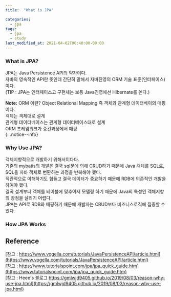 ```yaml
---
title:  "What is JPA"

categories: 
  - jpa
tags:
  - jpa
  - study
last_modified_at: 2021-04-02T00:40:00-00:00
---
```


### What is JPA?
JPA는 Java Persistence API의 약자이다.   
자바의 영속적인 API란 뜻인데 간단히 말해서 자바진영의 ORM 기술 표준(인터페이스) 이다.   
(TIP : JPA는 인터페이스고 구현체는 보통 Java진영에선 Hibernate를 쓴다.)    

**Note:** ORM 이란? Object Relational Mapping 즉 객체와 관계형 데이터베이의 매핑이다.     
객체는 객체대로 설계   
관계형 데이터베이스는 관계형 데이터베이스대로 설계   
ORM 프레임워크가 중간과정에서 매핑   
{: .notice--info} 

### Why Use JPA?
객체지향적으로 개발하기 위해서이다다.   
기존의 mybatis의 개발은 결국 sql문에 의해 CRUD하기 때문에 Java 객체를 SQL로, SQL을 자바 객체로 변환하는 과정을 반복해야 했다.   
직관적으로 이해하기도 힘들고 결국 데이터가 중요하기 때문에 RDB에 의존적인 개발을 하여야 했다.   
결국 설계부터 객체를 테이블에 맞추어서 모델링 하기 때문에 Java의 특성인 객체지향의 장점을 살리기 어렵다.   
JPA는 API로 RDB와 매핑하기 때문에 개발자는 CRUD보다 비즈니스로직에 집중할 수 있다.   

### How JPA Works   




## Reference
[참고 : https://www.vogella.com/tutorials/JavaPersistenceAPI/article.html](https://www.vogella.com/tutorials/JavaPersistenceAPI/article.html)   
[참고 : https://www.tutorialspoint.com/jpa/jpa_quick_guide.htm](https://www.tutorialspoint.com/jpa/jpa_quick_guide.htm)   
[참고 : Heee's 블로그 https://gmlwjd9405.github.io/2019/08/03/reason-why-use-jpa.html](https://gmlwjd9405.github.io/2019/08/03/reason-why-use-jpa.html)    
